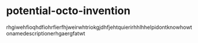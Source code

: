# potential-octo-invention
rhgiwehfioqhdfiohrfierfhjweirwhtriokgjdhfjehtquierirhhlhhelpidontknowhowtonamedescriptionerhgaergfatwt
